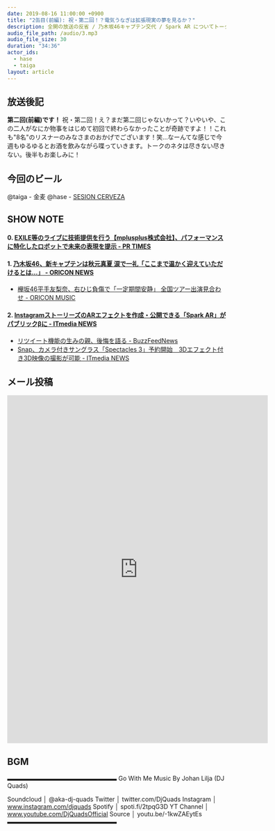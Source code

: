 ```yaml
---
date: 2019-08-16 11:00:00 +0900
title: "2缶目(前編): 祝・第二回！？電気うなぎは拡張現実の夢を見るか？"
description: 全開の放送の反省 / 乃木坂46キャプテン交代 / Spark AR についてトークしました。
audio_file_path: /audio/3.mp3
audio_file_size: 30
duration: "34:36"
actor_ids:
  - hase
  - taiga
layout: article
---
```


## 放送後記

__第二回(前編)です！__
祝・第二回！え？まだ第二回じゃないかって？いやいや、この二人がなにか物事をはじめて初回で終わらなかったことが奇跡ですよ！！これも"8名"のリスナーのみなさまのおかげでございます！笑…なーんてな感じで今週もゆるゆるとお酒を飲みながら喋っていきます。トークのネタは尽きない尽きない。後半もお楽しみに！

## 今回のビール

@taiga - 金麦
@hase - [SESION CERVEZA](https://twitter.com/hase_mp4/status/1161971270738558976)

## SHOW NOTE

#### 0. [EXILE等のライブに技術提供を行う【mplusplus株式会社】、パフォーマンスに特化したロボットで未来の表現を提示 - PR TIMES](https://prtimes.jp/main/html/rd/p/000000003.000039281.html)

#### 1. [乃木坂46、新キャプテンは秋元真夏 涙で一礼「ここまで温かく迎えていただけるとは…」 - ORICON NEWS](https://www.oricon.co.jp/news/2142311)
- [欅坂46平手友梨奈、右ひじ負傷で「一定期間安静」 全国ツアー出演見合わせ - ORICON MUSIC](https://www.oricon.co.jp/news/2142334/)

#### 2. [InstagramストーリーズのARエフェクトを作成・公開できる「Spark AR」がパブリックβに - ITmedia NEWS](https://www.itmedia.co.jp/news/articles/1908/14/news085.html)

- [リツイート機能の生みの親、後悔を語る - BuzzFeedNews](https://www.buzzfeed.com/jp/alexkantrowitz/how-the-retweet-ruined-the-internet-1)
- [Snap、カメラ付きサングラス「Spectacles 3」予約開始　3Dエフェクト付き3D映像の撮影が可能 - ITmedia NEWS](https://www.itmedia.co.jp/news/articles/1908/14/news048.html)

## メール投稿

<iframe src="https://docs.google.com/forms/d/e/1FAIpQLSfTZ99ZtY5BJtHk38i7c_p3AdF-uIGnOOsc6W05wV6L0MTAQg/viewform?embedded=true" width="600" height="800" frameborder="0" marginheight="0" marginwidth="0">読み込んでいます…</iframe>

## BGM

▬▬▬▬▬▬▬▬▬▬▬▬▬▬▬▬▬▬
Go With Me
Music By Johan Lilja (DJ Quads)

Soundcloud │ @aka-dj-quads
Twitter │ twitter.com/DjQuads
Instagram │ www.instagram.com/djquads
Spotify │ spoti.fi/2tpqG3D
YT Channel │ www.youtube.com/DjQuadsOfficial
Source │ youtu.be/-1kwZAEytEs
▬▬▬▬▬▬▬▬▬▬▬▬▬▬▬▬▬▬